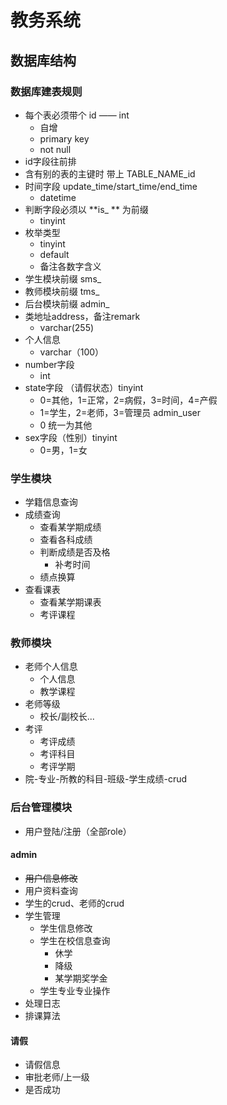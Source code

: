 # 教务系统

## 数据库结构

### 数据库建表规则

* 每个表必须带个 id —— int
  * 自增  
  * primary key
  * not null
* id字段往前排
* 含有别的表的主键时 带上 TABLE_NAME_id
* 时间字段 update_time/start_time/end_time
  * datetime
* 判断字段必须以 **is_ ** 为前缀
  * tinyint
* 枚举类型
  * tinyint
  * default
  * 备注各数字含义
* 学生模块前缀 sms_
* 教师模块前缀 tms_
* 后台模块前缀 admin_
* 类地址address，备注remark
  * varchar(255) 
* 个人信息
  * varchar（100）
* number字段
  * int
* state字段 （请假状态）tinyint
  * 0=其他，1=正常，2=病假，3=时间，4=产假
  * 1=学生，2=老师，3=管理员 admin_user
  * 0 统一为其他
* sex字段（性别）tinyint
  * 0=男，1=女

### 学生模块

* 学籍信息查询
* 成绩查询
  * 查看某学期成绩
  * 查看各科成绩
  * 判断成绩是否及格
    * 补考时间
  * 绩点换算
* 查看课表
  * 查看某学期课表
  * 考评课程

### 教师模块

* 老师个人信息
  * 个人信息
  * 教学课程
* 老师等级
  * 校长/副校长...
* 考评
  * 考评成绩
  * 考评科目
  * 考评学期
* 院-专业-所教的科目-班级-学生成绩-crud

### 后台管理模块

* 用户登陆/注册（全部role）

#### admin

* ~~用户信息修改~~
* 用户资料查询
* 学生的crud、老师的crud
* 学生管理
  * 学生信息修改
  * 学生在校信息查询
    * 休学
    * 降级
    * 某学期奖学金
  * 学生专业专业操作
* 处理日志
* 排课算法

#### 请假

* 请假信息
* 审批老师/上一级
* 是否成功